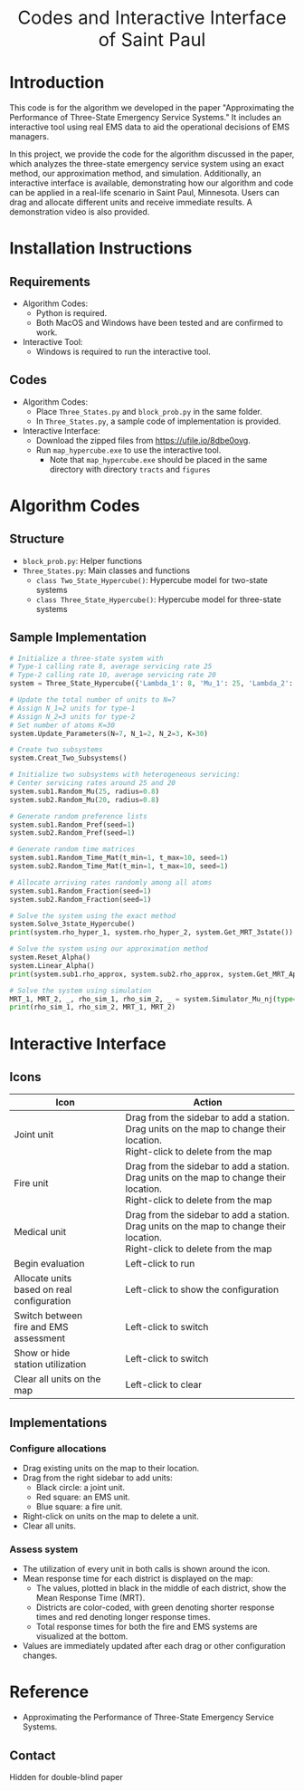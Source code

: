 <center><font size=6>Codes and Interactive Interface of Saint Paul</font></center>

# Introduction

This code is for the algorithm we developed in the paper "Approximating the Performance of Three-State Emergency Service Systems." It includes an interactive tool using real EMS data to aid the operational decisions of EMS managers.

In this project, we provide the code for the algorithm discussed in the paper, which analyzes the three-state emergency service system using an exact method, our approximation method, and simulation. Additionally, an interactive interface is available, demonstrating how our algorithm and code can be applied in a real-life scenario in Saint Paul, Minnesota. Users can drag and allocate different units and receive immediate results. A demonstration video is also provided.



# Installation Instructions

## Requirements

- Algorithm Codes: 
  - Python is required.
  - Both MacOS and Windows have been tested and are confirmed to work.
- Interactive Tool:
  - Windows is required to run the interactive tool.

## Codes

- Algorithm Codes: 
  - Place `Three_States.py` and `block_prob.py` in the same folder.
  - In `Three_States.py`, a sample code of implementation is provided.
- Interactive Interface:
  - Download the zipped files from https://ufile.io/8dbe0ovg.
  - Run `map_hypercube.exe` to use the interactive tool.
    - Note that `map_hypercube.exe` should be placed in the same directory with directory `tracts` and `figures`



# Algorithm Codes

## Structure

- `block_prob.py`: Helper functions
- `Three_States.py`: Main classes and functions
  - `class Two_State_Hypercube()`: Hypercube model for two-state systems
  - `class Three_State_Hypercube()`: Hypercube model for three-state systems

## Sample Implementation

```python
# Initialize a three-state system with
# Type-1 calling rate 8, average servicing rate 25
# Type-2 calling rate 10, average servicing rate 20
system = Three_State_Hypercube({'Lambda_1': 8, 'Mu_1': 25, 'Lambda_2': 10, 'Mu_2': 20})

# Update the total number of units to N=7
# Assign N_1=2 units for type-1
# Assign N_2=3 units for type-2
# Set number of atoms K=30
system.Update_Parameters(N=7, N_1=2, N_2=3, K=30)

# Create two subsystems
system.Creat_Two_Subsystems()

# Initialize two subsystems with heterogeneous servicing:
# Center servicing rates around 25 and 20
system.sub1.Random_Mu(25, radius=0.8)
system.sub2.Random_Mu(20, radius=0.8)

# Generate random preference lists
system.sub1.Random_Pref(seed=1)
system.sub2.Random_Pref(seed=1)

# Generate random time matrices
system.sub1.Random_Time_Mat(t_min=1, t_max=10, seed=1)
system.sub2.Random_Time_Mat(t_min=1, t_max=10, seed=1)

# Allocate arriving rates randomly among all atoms
system.sub1.Random_Fraction(seed=1)
system.sub2.Random_Fraction(seed=1)

# Solve the system using the exact method
system.Solve_3state_Hypercube()
print(system.rho_hyper_1, system.rho_hyper_2, system.Get_MRT_3state())

# Solve the system using our approximation method
system.Reset_Alpha()
system.Linear_Alpha()
print(system.sub1.rho_approx, system.sub2.rho_approx, system.Get_MRT_Approx_3state())

# Solve the system using simulation
MRT_1, MRT_2, _, rho_sim_1, rho_sim_2, _ = system.Simulator_Mu_nj(type="vec")
print(rho_sim_1, rho_sim_2, MRT_1, MRT_2)
```



# Interactive Interface

## Icons

| Icon                                          | Action                                                       |
| --------------------------------------------- | ------------------------------------------------------------ |
|Joint unit| Drag from the sidebar to add a station.<br>Drag units on the map to change their location.<br>Right-click to delete from the map |
 | Fire unit                                     | Drag from the sidebar to add a station.<br>Drag units on the map to change their location.<br>Right-click to delete from the map |
| Medical unit                                  | Drag from the sidebar to add a station.<br>Drag units on the map to change their location.<br>Right-click to delete from the map |
 | Begin evaluation                              | Left-click to run                                            |
 | Allocate units<br>based on real configuration | Left-click to show the configuration                         |
 | Switch between<br>fire and EMS assessment     | Left-click to switch                                         |
 | Show or hide<br>station utilization           | Left-click to switch                                         |
 | Clear all units on the map                    | Left-click to clear                                          |

## Implementations

### Configure allocations

- Drag existing units on the map to their location.
- Drag from the right sidebar to add units:
  - Black circle: a joint unit.
  - Red square: an EMS unit.
  - Blue square: a fire unit.
- Right-click on units on the map to delete a unit.
- Clear all units.

### Assess system

- The utilization of every unit in both calls is shown around the icon.
- Mean response time for each district is displayed on the map:
  - The values, plotted in black in the middle of each district, show the Mean Response Time (MRT).
  - Districts are color-coded, with green denoting shorter response times and red denoting longer response times.
  - Total response times for both the fire and EMS systems are visualized at the bottom.
- Values are immediately updated after each drag or other configuration changes.



# Reference

- Approximating the Performance of Three-State Emergency Service Systems. 

## Contact

Hidden for double-blind paper
